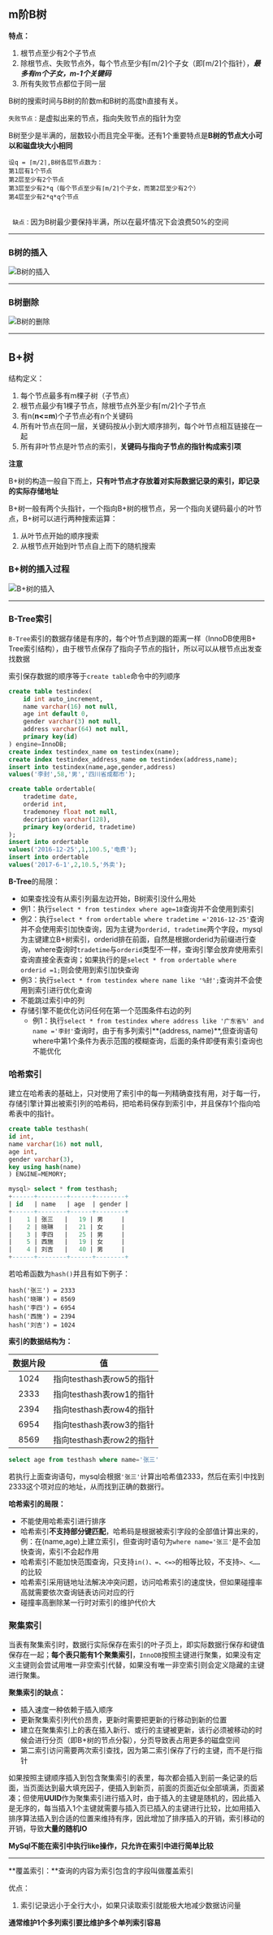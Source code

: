 ## m阶B树



**特点：**

1. 根节点至少有2个子节点
2. 除根节点、失败节点外，每个节点至少有⌈m/2⌉个子女（即⌈m/2⌉个指针），***最多有m个子女，m-1个关键码***
3. 所有失败节点都位于同一层

B树的搜索时间与B树的阶数m和B树的高度h直接有关。

`失败节点：`是虚拟出来的节点，指向失败节点的指针为空

B树至少是半满的，层数较小而且完全平衡。还有1个重要特点是**B树的节点大小可以和磁盘块大小相同**

```
设q = ⌈m/2⌉,B树各层节点数为：
第1层有1个节点
第2层至少有2个节点
第3层至少有2*q（每个节点至少有⌈m/2⌉个子女，而第2层至少有2个）
第4层至少有2*q*q个节点   
```

<br/> 
`缺点：`因为B树最少要保持半满，所以在最坏情况下会浪费50%的空间   

-----

### B树的插入

![B树的插入](https://github.com/HurricanGod/Home/blob/master/img/B%E6%A0%91%E6%8F%92%E5%85%A5.png)



---

### B树删除

![B树的删除](https://github.com/HurricanGod/Home/blob/master/img/B%E6%A0%91%E5%88%A0%E9%99%A4.png)

-----

## B+树

结构定义：

1. 每个节点最多有m棵子树（子节点）
2. 根节点最少有1棵子节点，除根节点外至少有⌈m/2⌉个子节点
3. 有n(**n<=m**)个子节点必有n个关键码
4. 所有叶节点在同一层，关键码按从小到大顺序排列，每个叶节点相互链接在一起
5. 所有非叶节点是叶节点的索引，**关键码与指向子节点的指针构成索引项**



**注意**

B+树的构造一般自下而上，**只有叶节点才存放着对实际数据记录的索引，即记录的实际存储地址**

B+树一般有两个头指针，一个指向B+树的根节点，另一个指向关键码最小的叶节点，B+树可以进行两种搜索运算：

1. 从叶节点开始的顺序搜索
2. 从根节点开始到叶节点自上而下的随机搜索

### B+树的插入过程
![B+树的插入](https://github.com/HurricanGod/Home/blob/master/img/B%2B%E6%A0%91%E6%8F%92%E5%85%A5.png)



------

### B-Tree索引

`B-Tree`索引的数据存储是有序的，每个叶节点到跟的距离一样（InnoDB使用B+ Tree索引结构），由于根节点保存了指向子节点的指针，所以可以从根节点出发查找数据

索引保存数据的顺序等于``create table``命令中的列顺序

```sql
create table testindex(
	id int auto_increment,
  	name varchar(16) not null,
	age int default 0,
	gender varchar(3) not null,
  	address varchar(64) not null,
	primary key(id)
) engine=InnoDB;
create index testindex_name on testindex(name);
create index testindex_address_name on testindex(address,name);
insert into testindex(name,age,gender,address) 
values('李封',58,'男','四川省成都市');
```



```sql
create table ordertable(
  	tradetime date,
  	orderid int,
  	trademoney float not null,
  	decription varchar(128),
  	primary key(orderid, tradetime)
);
insert into ordertable
values('2016-12-25',1,100.5,'电费');
insert into ordertable
values('2017-6-1',2,10.5,'外卖');
```



**B-Tree**的局限：

+  如果查找没有从索引列最左边开始，B树索引没什么用处
  + 例1：执行``select * from testindex where age=18``查询并不会使用到索引
  + 例2：执行``select * from ordertable where tradetime ='2016-12-25'``查询并不会使用索引加快查询，因为主键为`orderid, tradetime`两个字段，mysql为主键建立B+树索引，orderid排在前面，自然是根据orderid为前缀进行查询，where查询时`tradetime`与`orderid`类型不一样，查询引擎会放弃使用索引查询直接全表查询；如果执行的是``select * from ordertable where orderid =1;``则会使用到索引加快查询
  + 例3：执行``select * from testindex where name like '%封';``查询并不会使用到索引进行优化查询
+ 不能跳过索引中的列
+ 存储引擎不能优化访问任何在第一个范围条件右边的列
  + 例1：执行`select * from testindex where address like '广东省%' and name ='李封'`查询时，由于有多列索引**(address, name)**,但查询语句where中第1个条件为表示范围的模糊查询，后面的条件即便有索引查询也不能优化



### 哈希索引

建立在哈希表的基础上，只对使用了索引中的每一列精确查找有用，对于每一行，存储引擎计算出被索引列的哈希码，把哈希码保存到索引中，并且保存1个指向哈希表中的指针。

```sql
create table testhash(
id int,
name varchar(16) not null,
age int,
gender varchar(3),
key using hash(name)
) ENGINE=MEMORY;

mysql> select * from testhash;
+------+--------+------+--------+
| id   | name   | age  | gender |
+------+--------+------+--------+
|    1 | 张三   |   19 | 男     |
|    2 | 晓琳   |   21 | 女     |
|    3 | 李四   |   25 | 男     |
|    5 | 西施   |   19 | 女     |
|    4 | 刘吉   |   40 | 男     |
+------+--------+------+--------+
```

若哈希函数为`hash()`并且有如下例子：

```hash(&#39;张三&#39;) = 2333
hash('张三') = 2333
hash('晓琳') = 8569
hash('李四') = 6954
hash('西施') = 2394
hash('刘吉') = 1024
```

**索引的数据结构为：**

| 数据片段 |         值          |
| :--: | :----------------: |
| 1024 | 指向testhash表row5的指针 |
| 2333 | 指向testhash表row1的指针 |
| 2394 | 指向testhash表row4的指针 |
| 6954 | 指向testhash表row3的指针 |
| 8569 | 指向testhash表row2的指针 |

```sql
select age from testhash where name='张三'
```

若执行上面查询语句，mysql会根据`'张三'`计算出哈希值2333，然后在索引中找到2333这个项对应的地址，从而找到正确的数据行。



**哈希索引的局限：**

+ 不能使用哈希索引进行排序
+ 哈希索引**不支持部分键匹配**，哈希码是根据被索引字段的全部值计算出来的，例：在(name,age)上建立索引，但查询时语句为`where name='张三'`是不会加快查询，索引不会起作用
+ 哈希索引不能加快范围查询，只支持`in()、=、<=>`的相等比较，不支持`>、<……`的比较
+ 哈希索引采用链地址法解决冲突问题，访问哈希索引的速度快，但如果碰撞率高就需要依次查询链表访问对应的行
+ 碰撞率高删除某一行时对索引的维护代价大



### 聚集索引

当表有聚集索引时，数据行实际保存在索引的叶子页上，即实际数据行保存和键值保存在一起；**每个表只能有1个聚集索引**，`InnoDB`按照主键进行聚集，如果没有定义主键则会尝试用唯一非空索引代替，如果没有唯一非空索引则会定义隐藏的主键进行聚集。



**聚集索引的缺点：**

+ 插入速度一种依赖于插入顺序
+ 更新聚集索引列代价昂贵，更新时需要把更新的行移动到新的位置
+ 建立在聚集索引上的表在插入新行、或行的主键被更新，该行必须被移动的时候会进行分页（即B+树的节点分裂），分页导致表占用更多的磁盘空间
+ 第二索引访问需要两次索引查找，因为第二索引保存了行的主键，而不是行指针

如果按照主键顺序插入到包含聚集索引的表里，每次都会插入到前一条记录的后面，当页面达到最大填充因子，便插入到新页，前面的页面近似全部填满，页面紧凑；但使用**UUID**作为聚集索引进行插入时，由于插入的主键是随机的，因此插入是无序的，每当插入1个主键就需要与插入页已插入的主键进行比较，比如用插入排序算法插入到合适的位置来维持有序，因此增加了排序插入的开销，索引移动的开销，导致**大量的随机IO**

**MySql不能在索引中执行like操作，只允许在索引中进行简单比较**

----

**覆盖索引：**查询的内容为索引包含的字段叫做覆盖索引

优点：

1. 索引记录远小于全行大小，如果只读取索引就能极大地减少数据访问量

**通常维护1个多列索引要比维护多个单列索引容易**

